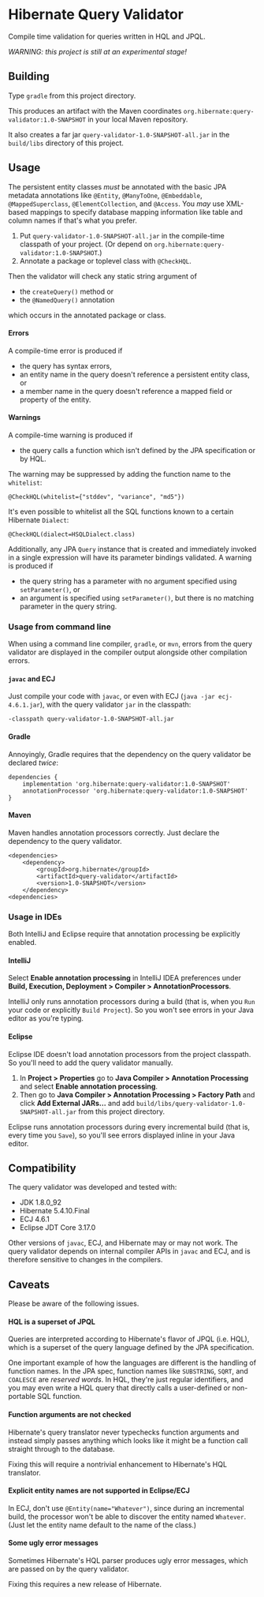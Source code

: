 # Hibernate Query Validator

Compile time validation for queries written in HQL and JPQL.

*WARNING: this project is still at an experimental stage!*

## Building

Type `gradle` from this project directory.

This produces an artifact with the Maven coordinates 
`org.hibernate:query-validator:1.0-SNAPSHOT` in your local
Maven repository.

It also creates a far jar `query-validator-1.0-SNAPSHOT-all.jar`
in the `build/libs` directory of this project.

## Usage

The persistent entity classes *must* be annotated with the 
basic JPA metadata annotations like `@Entity`, `@ManyToOne`, 
`@Embeddable`, `@MappedSuperclass`, `@ElementCollection`, and 
`@Access`. You *may* use XML-based mappings to specify database 
mapping information like table and column names if that's what 
you prefer.

1. Put `query-validator-1.0-SNAPSHOT-all.jar` in the 
   compile-time classpath of your project. (Or depend on
   `org.hibernate:query-validator:1.0-SNAPSHOT`.)
2. Annotate a package or toplevel class with `@CheckHQL`.

Then the validator will check any static string argument of

- the `createQuery()` method or
- the `@NamedQuery()` annotation

which occurs in the annotated package or class. 

#### Errors

A compile-time error is produced if

- the query has syntax errors,
- an entity name in the query doesn't reference a persistent 
  entity class, or
- a member name in the query doesn't reference a mapped field 
  or property of the entity.

#### Warnings

A compile-time warning is produced if

- the query calls a function which isn't defined by the JPA 
  specification or by HQL.

The warning may be suppressed by adding the function name to 
the `whitelist`:

    @CheckHQL(whitelist={"stddev", "variance", "md5"})

It's even possible to whitelist all the SQL functions known 
to a certain Hibernate `Dialect`:

    @CheckHQL(dialect=HSQLDialect.class)

Additionally, any JPA `Query` instance that is created and 
immediately invoked in a single expression will have its 
parameter bindings validated. A warning is produced if

- the query string has a parameter with no argument specified 
  using `setParameter()`, or
- an argument is specified using `setParameter()`, but there 
  is no matching parameter in the query string.

### Usage from command line

When using a command line compiler, `gradle`, or `mvn`, errors 
from the query validator are displayed in the compiler output 
alongside other compilation errors.

#### `javac` and ECJ

Just compile your code with `javac`, or even with ECJ
(`java -jar ecj-4.6.1.jar`), with the query validator `jar` in 
the classpath: 

    -classpath query-validator-1.0-SNAPSHOT-all.jar

#### Gradle

Annoyingly, Gradle requires that the dependency on the query
validator be declared *twice*:

    dependencies {
        implementation 'org.hibernate:query-validator:1.0-SNAPSHOT'
        annotationProcessor 'org.hibernate:query-validator:1.0-SNAPSHOT'
    }

#### Maven

Maven handles annotation processors correctly. Just declare 
the dependency to the query validator.

    <dependencies>
        <dependency>
            <groupId>org.hibernate</groupId>
            <artifactId>query-validator</artifactId>
            <version>1.0-SNAPSHOT</version>
        </dependency>
    <dependencies>

### Usage in IDEs

Both IntelliJ and Eclipse require that annotation processing
be explicitly enabled.

#### IntelliJ

Select **Enable annotation processing** in IntelliJ IDEA 
preferences under **Build, Execution, Deployment > Compiler > 
AnnotationProcessors**. 

IntelliJ only runs annotation processors during a build (that
is, when you `Run` your code or explicitly `Build Project`). 
So you won't see errors in your Java editor as you're typing.

#### Eclipse

Eclipse IDE doesn't load annotation processors from the 
project classpath. So you'll need to add the query validator
manually.

1. In **Project > Properties** go to **Java Compiler > 
   Annotation Processing** and select **Enable annotation 
   processing**. 
2. Then go to **Java Compiler > Annotation Processing > 
   Factory Path** and click **Add External JARs...** and
   add `build/libs/query-validator-1.0-SNAPSHOT-all.jar` 
   from this project directory.

Eclipse runs annotation processors during every incremental
build (that is, every time you `Save`), so you'll see errors
displayed inline in your Java editor.

## Compatibility

The query validator was developed and tested with:

- JDK 1.8.0_92
- Hibernate 5.4.10.Final
- ECJ 4.6.1
- Eclipse JDT Core 3.17.0

Other versions of `javac`, ECJ, and Hibernate may or may not 
work. The query validator depends on internal compiler APIs in 
`javac` and ECJ, and is therefore sensitive to changes in the 
compilers.

## Caveats

Please be aware of the following issues.

#### HQL is a superset of JPQL

Queries are interpreted according to Hibernate's flavor of JPQL 
(i.e. HQL), which is a superset of the query language defined by 
the JPA specification.

One important example of how the languages are different is the
handling of function names. In the JPA spec, function names like
`SUBSTRING`, `SQRT`, and `COALESCE` are *reserved words*. In HQL, 
they're just regular identifiers, and you may even write a HQL
query that directly calls a user-defined or non-portable SQL 
function.

#### Function arguments are not checked

Hibernate's query translator never typechecks function arguments 
and instead simply passes anything which looks like it might be 
a function call straight through to the database.

Fixing this will require a nontrivial enhancement to Hibernate's
HQL translator.

#### Explicit entity names are not supported in Eclipse/ECJ

In ECJ, don't use `@Entity(name="Whatever")`, since during an
incremental build, the processor won't be able to discover the
entity named `Whatever`. (Just let the entity name default to
the name of the class.) 

#### Some ugly error messages

Sometimes Hibernate's HQL parser produces ugly error messages,
which are passed on by the query validator.

Fixing this requires a new release of Hibernate.
